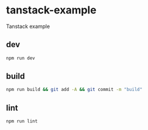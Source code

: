 # tanstack-example
Tanstack example

## dev

```bash
npm run dev
```

## build

```bash
npm run build && git add -A && git commit -m "build"
```

## lint

```bash
npm run lint
```
